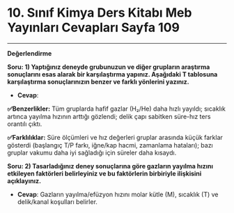 # 10. Sınıf Kimya Ders Kitabı Meb Yayınları Cevapları Sayfa 109

---

**Değerlendirme**

**Soru: 1) Yaptığınız deneyde grubunuzun ve diğer grupların araştırma sonuçlarını esas alarak bir karşılaştırma yapınız. Aşağıdaki T tablosuna karşılaştırma sonuçlarınızın benzer ve farklı yönlerini yazınız.**

-   **Cevap**:

**✅Benzerlikler:** Tüm gruplarda hafif gazlar (H₂/He) daha hızlı yayıldı; sıcaklık artınca yayılma hızının arttığı gözlendi; delik çapı sabitken süre-hız ters orantılı çıktı.

**✅Farklılıklar:** Süre ölçümleri ve hız değerleri gruplar arasında küçük farklar gösterdi (başlangıç T/P farkı, iğne/kap hacmi, zamanlama hataları); bazı gruplar vakumu daha iyi sağladığı için süreler daha kısaydı.

**Soru: 2) Tasarladığınız deney sonuçlarına göre gazların yayılma hızını etkileyen faktörleri belirleyiniz ve bu faktörlerin birbiriyle ilişkisini açıklayınız.**

-   **Cevap**: Gazların yayılma/efüzyon hızını molar kütle (M), sıcaklık (T) ve delik/kanal koşulları belirler.